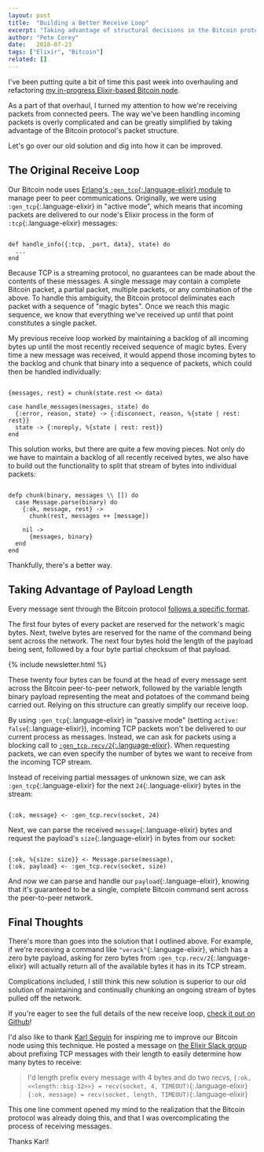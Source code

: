 ```yaml
---
layout: post
title:  "Building a Better Receive Loop"
excerpt: "Taking advantage of structural decisions in the Bitcoin protocol can greatly simplify our receive loop. Check out how!"
author: "Pete Corey"
date:   2018-07-23
tags: ["Elixir", "Bitcoin"]
related: []
---
```


I've been putting quite a bit of time this past week into overhauling and refactoring [my in-progress Elixir-based Bitcoin node](https://github.com/pcorey/bitcoin_network/).

As a part of that overhaul, I turned my attention to how we're receiving packets from connected peers. The way we've been handling incoming packets is overly complicated and can be greatly simplified by taking advantage of the Bitcoin protocol's packet structure.

Let's go over our old solution and dig into how it can be improved.

## The Original Receive Loop

Our Bitcoin node uses [Erlang's `:gen_tcp`{:.language-elixir} module](http://erlang.org/doc/man/gen_tcp.html) to manage peer to peer communications. Originally, we were using `:gen_tcp`{:.language-elixir} in "active mode", which means that incoming packets are delivered to our node's Elixir process in the form of `:tcp`{:.language-elixir} messages:

<pre class='language-elixir'><code class='language-elixir'>
def handle_info({:tcp, _port, data}, state) do
  ...
end
</code></pre>

Because TCP is a streaming protocol, no guarantees can be made about the contents of these messages. A single message may contain a complete Bitcoin packet, a partial packet, multiple packets, or any combination of the above. To handle this ambiguity, the Bitcoin protocol deliminates each packet with a sequence of "magic bytes". Once we reach this magic sequence, we know that everything we've received up until that point constitutes a single packet.

My previous receive loop worked by maintaining a backlog of all incoming bytes up until the most recently received sequence of magic bytes. Every time a new message was received, it would append those incoming bytes to the backlog and chunk that binary into a sequence of packets, which could then be handled individually:

<pre class='language-elixir'><code class='language-elixir'>
{messages, rest} = chunk(state.rest <> data)

case handle_messages(messages, state) do
  {:error, reason, state} -> {:disconnect, reason, %{state | rest: rest}}
  state -> {:noreply, %{state | rest: rest}}
end
</code></pre>

This solution works, but there are quite a few moving pieces. Not only do we have to maintain a backlog of all recently received bytes, we also have to build out the functionality to split that stream of bytes into individual packets:

<pre class='language-elixir'><code class='language-elixir'>
defp chunk(binary, messages \\ []) do
  case Message.parse(binary) do
    {:ok, message, rest} ->
      chunk(rest, messages ++ [message])

    nil ->
      {messages, binary}
  end
end
</code></pre>

Thankfully, there's a better way.

## Taking Advantage of Payload Length

Every message sent through the Bitcoin protocol [follows a specific format](https://en.bitcoin.it/wiki/Protocol_documentation#Message_structure).

The first four bytes of every packet are reserved for the network's magic bytes. Next, twelve bytes are reserved for the name of the command being sent across the network. The next four bytes hold the length of the payload being sent, followed by a four byte partial checksum of that payload.

{% include newsletter.html %}

These twenty four bytes can be found at the head of every message sent across the Bitcoin peer-to-peer network, followed by the variable length binary payload representing the meat and potatoes of the command being carried out. Relying on this structure can greatly simplify our receive loop.

By using `:gen_tcp`{:.language-elixir} in "passive mode" (setting `active: false`{:.language-elixir}), incoming TCP packets won't be delivered to our current process as messages. Instead, we can ask for packets using a blocking call to [`:gen_tcp.recv/2`{:.language-elixir}](http://erlang.org/doc/man/gen_tcp.html#recv-2). When requesting packets, we can even specify the number of bytes we want to receive from the incoming TCP stream.

Instead of receiving partial messages of unknown size, we can ask `:gen_tcp`{:.language-elixir} for the next `24`{:.language-elixir} bytes in the stream:

<pre class='language-elixir'><code class='language-elixir'>
{:ok, message} <- :gen_tcp.recv(socket, 24)
</code></pre>

Next, we can parse the received `message`{:.language-elixir} bytes and request the payload's `size`{:.language-elixir} in bytes from our socket:

<pre class='language-elixir'><code class='language-elixir'>
{:ok, %{size: size}} <- Message.parse(message),
{:ok, payload} <- :gen_tcp.recv(socket, size)
</code></pre>

And now we can parse and handle our `payload`{:.language-elixir}, knowing that it's guaranteed to be a single, complete Bitcoin command sent across the peer-to-peer network.

## Final Thoughts

There's more than goes into the solution that I outlined above. For example, if we're receiving a command like `"verack"`{:.language-elixir}, which has a zero byte payload, asking for zero bytes from `:gen_tcp.recv/2`{:.language-elixir} will actually return all of the available bytes it has in its TCP stream.

Complications included, I still think this new solution is superior to our old solution of maintaining and continually chunking an ongoing stream of bytes pulled off the network.

If you're eager to see the full details of the new receive loop, [check it out on Github](https://github.com/pcorey/bitcoin_network/blob/master/lib/bitcoin_network/peer/connection.ex#L80-L98)!

I'd also like to thank [Karl Seguin](https://github.com/karlseguin) for inspiring me to improve our Bitcoin node using this technique. He posted a message on [the Elixir Slack group](https://elixir-slackin.herokuapp.com/) about prefixing TCP messages with their length to easily determine how many bytes to receive:

> I'd length prefix every message with 4 bytes and do two recvs, 
> `{:ok, <<length::big-32>>} = recv(socket, 4, TIMEOUT)`{:.language-elixir}
> `{:ok, message} = recv(socket, length, TIMEOUT)`{:.language-elixir}

This one line comment opened my mind to the realization that the Bitcoin protocol was already doing this, and that I was overcomplicating the process of receiving messages.

Thanks Karl!
